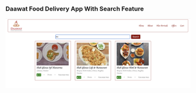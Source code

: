 ### Daawat Food Delivery App With Search Feature

![Daawat App](./assets/daawat_search.png "Title")
